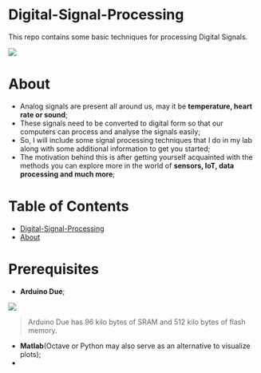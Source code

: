 # Digital-Signal-Processing
This repo contains some basic techniques for processing Digital Signals.

![](https://media.cheggcdn.com/study/026/0260950c-90d8-4fba-8889-946957400f9a/elec-6-img-1.png)

# About

- Analog signals are present all around us, may it be **temperature, heart rate or sound**;
- These signals need to be converted to digital form so that our computers can process and analyse the signals easily;
- So, I will include some signal processing techniques that I do in my lab along with some additional information to get you started;
- The motivation behind this is after getting yourself acquainted with the methods you can explore more in the world of **sensors, IoT, data processing and much more**;

Table of Contents
=================

* [Digital\-Signal\-Processing](#digital-signal-processing)
* [About](#about)

# Prerequisites

- **Arduino Due**;

![](https://techtonics.in/wp-content/uploads/2018/12/TECH3191_b.png)

> Arduino Due has 96 kilo bytes of SRAM and 512 kilo bytes of flash memory.

- **Matlab**(Octave or Python may also serve as an alternative to visualize plots);
- 
